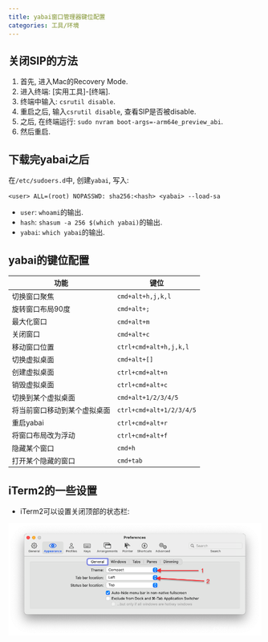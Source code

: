 ```yaml
---
title: yabai窗口管理器键位配置
categories: 工具/环境
---
```




## 关闭SIP的方法

1. 首先, 进入Mac的Recovery Mode.
2. 进入终端: [实用工具]-[终端].
3. 终端中输入: `csrutil disable`.
4. 重启之后, 输入`csrutil disable`, 查看SIP是否被disable.
5. 之后, 在终端运行: `sudo nvram boot-args=-arm64e_preview_abi`.
6. 然后重启.



## 下载完yabai之后

在`/etc/sudoers.d`中, 创建`yabai`, 写入:

```
<user> ALL=(root) NOPASSWD: sha256:<hash> <yabai> --load-sa
```

* `user`: `whoami`的输出.
* `hash`: `shasum -a 256 $(which yabai)`的输出.
* `yabai`: `which yabai`的输出.



## yabai的键位配置

| 功能                         | 键位                     |
| ---------------------------- | ------------------------ |
| 切换窗口聚焦                 | `cmd+alt+h,j,k,l`        |
| 旋转窗口布局90度             | `cmd+alt+;`              |
| 最大化窗口                   | `cmd+alt+m`              |
| 关闭窗口                     | `cmd+alt+c`              |
| 移动窗口位置                 | `ctrl+cmd+alt+h,j,k,l`   |
| 切换虚拟桌面                 | `cmd+alt+[]`             |
| 创建虚拟桌面                 | `ctrl+cmd+alt+n`         |
| 销毁虚拟桌面                 | `ctrl+cmd+alt+c`         |
| 切换到某个虚拟桌面           | `cmd+alt+1/2/3/4/5`      |
| 将当前窗口移动到某个虚拟桌面 | `ctrl+cmd+alt+1/2/3/4/5` |
| 重启yabai                    | `ctrl+cmd+alt+r`         |
| 将窗口布局改为浮动           | `ctrl+cmd+alt+f`         |
| 隐藏某个窗口                 | `cmd+h`                  |
| 打开某个隐藏的窗口           | `cmd+tab`                |



## iTerm2的一些设置

* iTerm2可以设置关闭顶部的状态栏:

![iTerm2隐藏状态栏](./yabai/yabai-hiden-title.png)
